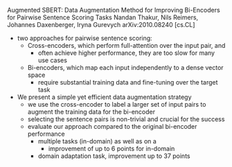 Augmented SBERT: Data Augmentation Method for Improving Bi-Encoders
  for Pairwise Sentence Scoring Tasks
Nandan Thakur, Nils Reimers, Johannes Daxenberger, Iryna Gurevych
arXiv:2010.08240 [cs.CL]

* two approaches for pairwise sentence scoring:
  * Cross-encoders, which perform full-attention over the input pair, and
    * often achieve higher performance, they are too slow for many use cases
  * Bi-encoders, which map each input independently to a dense vector space
    * require substantial training data and fine-tuning over the target task
* We present a simple yet efficient data augmentation strategy
  * we use the cross-encoder to label a larger set of input pairs
    to augment the training data for the bi-encoder
  * selecting the sentence pairs is non-trivial and crucial for the success
  * evaluate our approach compared to the original bi-encoder performance
    * multiple tasks (in-domain) as well as on a
      * improvement of up to 6 points for in-domain
    * domain adaptation task, improvement up to 37 points
